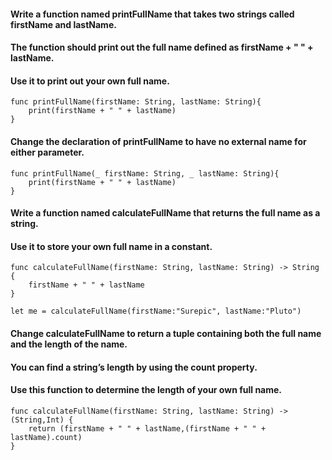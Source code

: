 #### Write a function named printFullName that takes two strings called firstName and lastName.
#### The function should print out the full name defined as firstName + " " + lastName.
#### Use it to print out your own full name.
```
func printFullName(firstName: String, lastName: String){
    print(firstName + " " + lastName)
}
```

#### Change the declaration of printFullName to have no external name for either parameter.
```
func printFullName(_ firstName: String, _ lastName: String){
    print(firstName + " " + lastName)
}
```

#### Write a function named calculateFullName that returns the full name as a string.
#### Use it to store your own full name in a constant.
```
func calculateFullName(firstName: String, lastName: String) -> String {
    firstName + " " + lastName
}

let me = calculateFullName(firstName:"Surepic", lastName:"Pluto")
```

#### Change calculateFullName to return a tuple containing both the full name and the length of the name.
#### You can find a string’s length by using the count property.
#### Use this function to determine the length of your own full name.
```
func calculateFullName(firstName: String, lastName: String) -> (String,Int) {
    return (firstName + " " + lastName,(firstName + " " + lastName).count)
}
```
